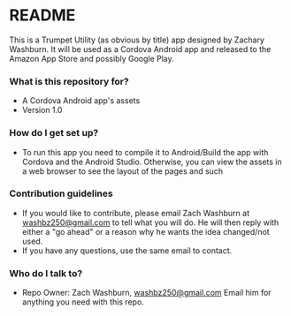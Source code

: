 # README #

This is a Trumpet Utility (as obvious by title) app designed by Zachary Washburn. It will be used as a Cordova Android app and released to the Amazon App Store and possibly Google Play.

### What is this repository for? ###

* A Cordova Android app's assets
* Version 1.0

### How do I get set up? ###

* To run this app you need to compile it to Android/Build the app with Cordova and the Android Studio. Otherwise, you can view the assets in a web browser to see the layout of the pages and such

### Contribution guidelines ###

* If you would like to contribute, please email Zach Washburn at washbz250@gmail.com to tell what you will do. He will then reply with either a "go ahead" or a reason why he wants the idea changed/not used.
* If you have any questions, use the same email to contact.

### Who do I talk to? ###

* Repo Owner: Zach Washburn, washbz250@gmail.com
Email him for anything you need with this repo.
